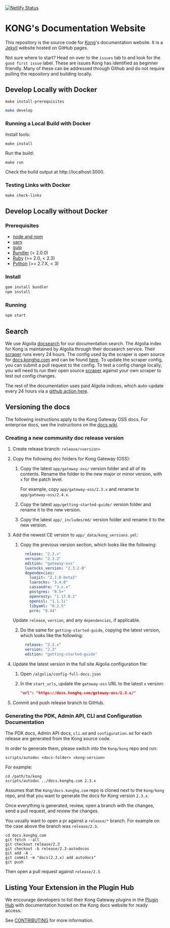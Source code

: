 [![Netlify Status](https://api.netlify.com/api/v1/badges/ae60f2a4-488e-4771-b24a-c26badc5f45d/deploy-status)](https://app.netlify.com/sites/kongdocs/deploys)

# KONG's Documentation Website

This repository is the source code for [Kong](https://github.com/Kong/kong)'s documentation website. It is a [Jekyll](https://jekyllrb.com/) website hosted on GitHub pages.

Not sure where to start? Head on over to the `issues` tab to and look for the `good first issue` label. These are issues Kong has identified as beginner friendly. Many of these can be addressed through Github and do not require pulling the repository and building locally.


## Develop Locally with Docker

```
make install-prerequisites
```

>
```bash
make develop
```

### Running a Local Build with Docker

Install tools:
```
make install
```

Run the build:
```
make run
```

Check the build output at http://localhost:3000.

### Testing Links with Docker

```
make check-links
```

## Develop Locally without Docker

### Prerequisites

- [node and npm](https://www.npmjs.com/get-npm)
- [yarn](https://classic.yarnpkg.com)
- [gulp](https://gulpjs.com/docs/en/getting-started/quick-start/)
- [Bundler](https://bundler.io/) (< 2.0.0)
- [Ruby](https://www.ruby-lang.org) (>= 2.0, < 2.3)
- [Python](https://www.python.org) (>= 2.7.X, < 3)

### Install

>
```bash
gem install bundler
npm install
```

### Running

>
```bash
npm start
```

## Search

We use Algolia [docsearch](https://www.algolia.com/docsearch) for our
documentation search. The Algolia index for Kong is maintained by Algolia through their
docsearch service. Their [scraper](https://github.com/algolia/docsearch-scraper)
runs every 24 hours. The config used by the scraper is open source for
[docs.konghq.com](docs.konghq.com) and can be found [here](https://github.com/algolia/docsearch-configs/blob/master/configs/getkong.json).
To update the scraper config, you can submit a pull request to the config. To
test a config change locally, you will need to run their open source
[scraper](https://github.com/algolia/docsearch-scraper) against your own
scraper to test out config changes.

The rest of the documentation uses paid Algolia indices, which auto-update every
24 hours via a [github action here](/.github/workflows/algolia.yml).

## Versioning the docs

The following instructions apply to the Kong Gateway OSS docs. For enterprise
docs, see the instructions on the [docs wiki](https://konghq.atlassian.net/wiki/spaces/KD/pages/1053196506/Prepping+the+Private+Repo+for+a+Release).

### Creating a new community doc release version

1. Create release branch: `release/<version>`

2. Copy the following doc folders for Kong Gateway (OSS):

    1. Copy the latest `app/gateway-oss/` version folder and all of its contents.
    Rename the folder to the new major or minor version, with `x` for the patch level.

        For example, copy `app/gateway-oss/2.3.x` and rename to
        `app/gateway-oss/2.4.x`.

    2. Copy the latest `app/getting-started-guide/` version folder and rename it
     to the new version.

    3. Copy the latest `app/_includes/md/` version folder and rename it
     to the new version.

3. Add the newest CE version to `app/_data/kong_versions.yml`:

    1. Copy the previous version section, which looks like the following:

        ```yaml
          release: "2.3.x"
          version: "2.3.2"
          edition: "gateway-oss"
          luarocks_version: "2.3.2-0"
          dependencies:
            luajit: "2.1.0-beta3"
            luarocks: "3.4.0"
            cassandra: "3.x.x"
            postgres: "9.5+"
            openresty: "1.17.8.2"
            openssl: "1.1.1i"
            libyaml: "0.2.5"
            pcre: "8.44"
        ```

    Update `release`, `version`, and any `dependencies`, if applicable.

    2. Do the same for `getting-started-guide`, copying the latest version,
    which looks like the following:

        ```yaml
          release: "2.3.x"
          version: "2.3"
          edition: "getting-started-guide"
        ```

3. Update the latest version in the full site Algolia configuration file:

    1. Open  `/algolia/config-full-docs.json`
    2. In the `start_urls`, update the `gateway-oss` URL to the latest `x`
    version:

        ```json
        "url": "https://docs.konghq.com/gateway-oss/2.3.x/"
        ```

4. Commit and push release branch to GitHub.

### Generating the PDK, Admin API, CLI and Configuration Documentation

The PDK docs, Admin API docs, `cli.md` and `configuration.md` for each release are generated from the Kong source code.

In order to generate them, please switch into the `Kong/kong` repo and run:

```
scripts/autodoc <docs-folder> <kong-version>
```

For example:

```
cd /path/to/kong
scripts/autodoc ../docs.konghq.com 2.3.x
```

Assumes that the `Kong/docs.konghq.com` repo is cloned next to the `Kong/kong` repo, and that you want to
generate the docs for Kong version `2.3.x`.

Once everything is generated, review, open a branch with the changes, send a pull request, and review the changes.

You usually want to open a pr against a `release/*` branch. For example on the case above the branch was `release/2.3`.

```
cd docs.konghq.com
git fetch --all
git checkout release/2.3
git checkout -b release/2.3-autodocos
git add -A .
git commit -m "docs(2.3.x) add autodocs"
git push
```

Then open a pull request against `release/2.3`.

## Listing Your Extension in the Plugin Hub

We encourage developers to list their Kong Gateway plugins in the
[Plugin Hub](https://docs.konghq.com/hub) with documentation hosted
on the Kong docs website for ready access.

See [CONTRIBUTING](https://github.com/Kong/docs.konghq.com/blob/master/CONTRIBUTING.md#contributing-to-kong-documentation-and-the-kong-hub) for more information.
